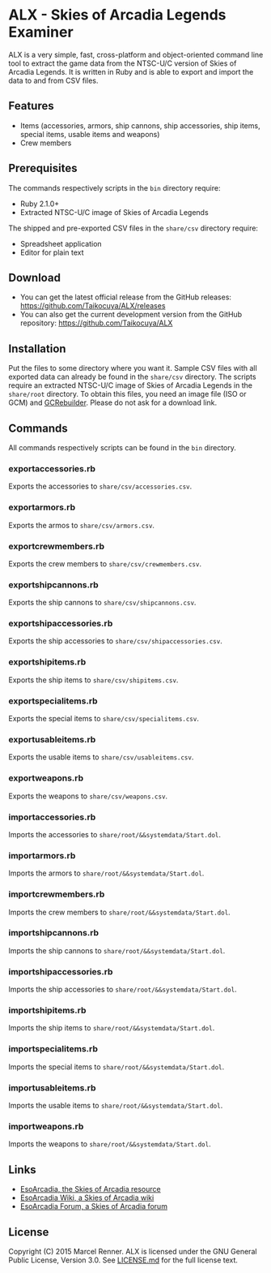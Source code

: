 ALX - Skies of Arcadia Legends Examiner
=======================================

ALX is a very simple, fast, cross-platform and object-oriented command line 
tool to extract the game data from the NTSC-U/C version of Skies of Arcadia 
Legends. It is written in Ruby and is able to export and import the data to 
and from CSV files.

Features
--------

* Items (accessories, armors, ship cannons, ship accessories, ship items, 
special items, usable items and weapons)
* Crew members

Prerequisites
-------------

The commands respectively scripts in the `bin` directory require:

* Ruby 2.1.0+
* Extracted NTSC-U/C image of Skies of Arcadia Legends

The shipped and pre-exported CSV files in the `share/csv` directory require:

* Spreadsheet application
* Еditor for plain text

Download
--------

* You can get the latest official release from the GitHub releases:
  https://github.com/Taikocuya/ALX/releases
* You can also get the current development version from the GitHub repository:
  https://github.com/Taikocuya/ALX

Installation
------------

Put the files to some directory where you want it. Sample CSV files with all 
exported data can already be found in the `share/csv` directory. The scripts 
require an extracted NTSC-U/C image of Skies of Arcadia Legends in the 
`share/root` directory. To obtain this files, you need an image file (ISO or 
GCM) and [GCRebuilder](http://www.romhacking.net/utilities/619/). Please do 
not ask for a download link.

Commands
--------

All commands respectively scripts can be found in the `bin` directory. 

### exportaccessories.rb

Exports the accessories to `share/csv/accessories.csv`.

### exportarmors.rb

Exports the armos to `share/csv/armors.csv`.

### exportcrewmembers.rb

Exports the crew members to `share/csv/crewmembers.csv`.

### exportshipcannons.rb

Exports the ship cannons to `share/csv/shipcannons.csv`.

### exportshipaccessories.rb

Exports the ship accessories to `share/csv/shipaccessories.csv`.

### exportshipitems.rb

Exports the ship items to `share/csv/shipitems.csv`.

### exportspecialitems.rb

Exports the special items to `share/csv/specialitems.csv`.

### exportusableitems.rb

Exports the usable items to `share/csv/usableitems.csv`.

### exportweapons.rb

Exports the weapons to `share/csv/weapons.csv`.

### importaccessories.rb

Imports the accessories to `share/root/&&systemdata/Start.dol`.

### importarmors.rb

Imports the armors to `share/root/&&systemdata/Start.dol`.

### importcrewmembers.rb

Imports the crew members to `share/root/&&systemdata/Start.dol`.

### importshipcannons.rb

Imports the ship cannons to `share/root/&&systemdata/Start.dol`.

### importshipaccessories.rb

Imports the ship accessories to `share/root/&&systemdata/Start.dol`.

### importshipitems.rb

Imports the ship items to `share/root/&&systemdata/Start.dol`.

### importspecialitems.rb

Imports the special items to `share/root/&&systemdata/Start.dol`.

### importusableitems.rb

Imports the usable items to `share/root/&&systemdata/Start.dol`.

### importweapons.rb

Imports the weapons to `share/root/&&systemdata/Start.dol`.

Links
-----

* [EsoArcadia, the Skies of Arcadia resource](http://www.esoarcadia.org/)
* [EsoArcadia Wiki, a Skies of Arcadia wiki](http://www.esoarcadia.org/wiki)
* [EsoArcadia Forum, a Skies of Arcadia forum](http://www.esoarcadia.org/forum)

License
-------

Copyright (C) 2015 Marcel Renner. ALX is licensed under the GNU General Public 
License, Version 3.0. See [LICENSE.md](LICENSE.md) for the full license text.
